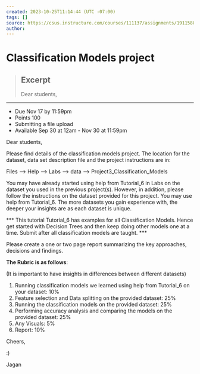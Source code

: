 ```yaml
---
created: 2023-10-25T11:14:44 (UTC -07:00)
tags: []
source: https://csus.instructure.com/courses/111137/assignments/1911580
author:
---
```


# Classification Models project

> ## Excerpt
>
> Dear students,

---

- Due Nov 17 by 11:59pm
- Points 100
- Submitting a file upload
- Available Sep 30 at 12am - Nov 30 at 11:59pm

Dear students,

Please find details of the classification models project.
The location for the dataset, data set description file and the project instructions are in:

Files --> Help --> Labs --> data --> Project3_Classification_Models

You may have already started using help from Tutorial_6 in Labs on the dataset
you used in the previous project(s). However, in addition, please follow the
instructions on the dataset provided for this project. You may use help from Tutorial_6.
The more datasets you gain experience with, the deeper your insights are as each dataset is unique.

\*\*\* This tutorial Tutorial_6 has examples for all Classification Models.
Hence get started with Decision Trees and then keep doing other models one at a time.
Submit after all classification models are taught. \*\*\*

Please create a one or two page report summarizing the key approaches, decisions and findings.

**The Rubric is as follows**:

(It is important to have insights in differences between different datasets)

1. Running classification models we learned using help from Tutorial_6 on your dataset: 10%
2. Feature selection and Data splitting on the provided dataset: 25%
3. Running the classification models on the provided dataset: 25%
4. Performing accuracy analysis and comparing the models on the provided dataset: 25%
5. Any Visuals: 5%
6. Report: 10%

Cheers,

:)

Jagan
